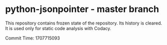 # python-jsonpointer - master branch

This repository contains frozen state of the repository.
Its history is cleared. It is used only for static code
analysis with Codacy.

Commit Time: 1707715093